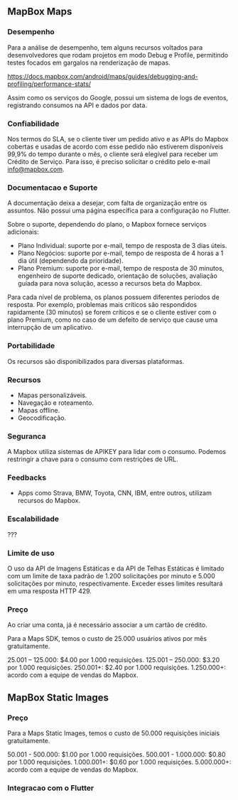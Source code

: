 
## MapBox Maps 

### Desempenho

Para a análise de desempenho, tem alguns recursos voltados para desenvolvedores que rodam projetos em modo Debug e Profile, permitindo testes focados em gargalos na renderização de mapas.

https://docs.mapbox.com/android/maps/guides/debugging-and-profiling/performance-stats/

Assim como os serviços do Google, possui um sistema de logs de eventos, registrando consumos na API e dados por data.

### Confiabilidade

Nos termos do SLA, se o cliente tiver um pedido ativo e as APIs do Mapbox cobertas e usadas de acordo com esse pedido não estiverem disponíveis 99,9% do tempo durante o mês, o cliente será elegível para receber um Crédito de Serviço. Para isso, é preciso solicitar o crédito pelo e-mail info@mapbox.com.


### Documentacao e Suporte

A documentação deixa a desejar, com falta de organização entre os assuntos. Não possui uma página específica para a configuração no Flutter.

Sobre o suporte, dependendo do plano, o Mapbox fornece serviços adicionais:

- Plano Individual: suporte por e-mail, tempo de resposta de 3 dias úteis.
- Plano Negócios: suporte por e-mail, tempo de resposta de 4 horas a 1 dia útil (dependendo da prioridade).
- Plano Premium: suporte por e-mail, tempo de resposta de 30 minutos, engenheiro de suporte dedicado, orientação de soluções, avaliação guiada para nova solução, acesso a recursos beta do Mapbox.

Para cada nível de problema, os planos possuem diferentes períodos de resposta. Por exemplo, problemas mais críticos são respondidos rapidamente (30 minutos) se forem críticos e se o cliente estiver com o plano Premium, como no caso de um defeito de serviço que cause uma interrupção de um aplicativo.

### Portabilidade

Os recursos são disponibilizados para diversas plataformas.

### Recursos

- Mapas personalizáveis.
- Navegação e roteamento.
- Mapas offline.
- Geocodificação.

### Seguranca

A Mapbox utiliza sistemas de APIKEY para lidar com o consumo. Podemos restringir a chave para o consumo com restrições de URL.

### Feedbacks

- Apps como Strava, BMW, Toyota, CNN, IBM, entre outros, utilizam recursos do Mapbox.

### Escalabilidade

???

### Limite de uso

O uso da API de Imagens Estáticas e da API de Telhas Estáticas é limitado com um limite de taxa padrão de 1.200 solicitações por minuto e 5.000 solicitações por minuto, respectivamente. Exceder esses limites resultará em uma resposta HTTP 429.

### Preço

Ao criar uma conta, já é necessário associar a um cartão de crédito.

Para a Maps SDK, temos o custo de 25.000 usuários ativos por mês gratuitamente.

25.001 – 125.000: $4.00 por 1.000 requisições.
125.001 – 250.000: $3.20 por 1.000 requisições.
250.001+: $2.40 por 1.000 requisições.
1.250.000+: acordo com a equipe de vendas do Mapbox.


## MapBox Static Images

### Preço

Para a Maps Static Images, temos o custo de 50.000 requisições iniciais gratuitamente.

50.001 - 500.000: $1.00 por 1.000 requisições.
500.001 - 1.000.000: $0.80 por 1.000 requisições.
1.000.001+: $0.60 por 1.000 requisições.
5.000.000+: acordo com a equipe de vendas do Mapbox.

### Integracao com o Flutter


